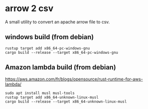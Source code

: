 # arrow 2 csv

A small utility to convert an apache arrow file to csv. 

## windows build (from debian)

	rustup target add x86_64-pc-windows-gnu
	cargo build --release --target x86_64-pc-windows-gnu

## Amazon lambda build (from debian)

https://aws.amazon.com/fr/blogs/opensource/rust-runtime-for-aws-lambda/

	sudo apt install musl musl-tools
	rustup target add x86_64-unknown-linux-musl
	cargo build --release --target x86_64-unknown-linux-musl